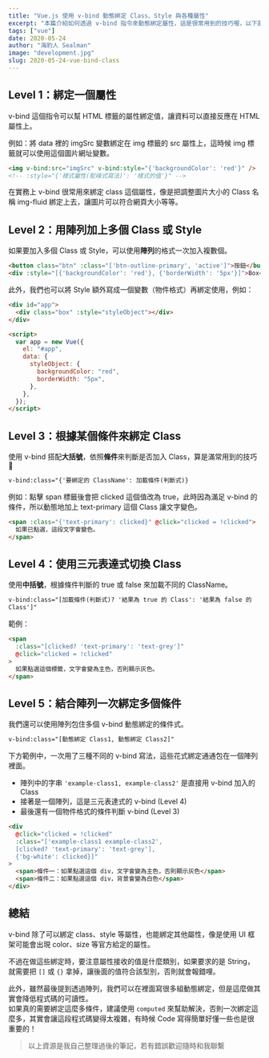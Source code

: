 ```yaml
---
title: "Vue.js 使用 v-bind 動態綁定 Class、Style 與各種屬性"
excerpt: "本篇介紹如何透過 v-bind 指令來動態綁定屬性，這是很常用到的技巧喔，以下就來介紹各種 v-bind 綁定的用法吧！"
tags: ["vue"]
date: 2020-05-24
author: "海豹人 Sealman"
image: "development.jpg"
slug: 2020-05-24-vue-bind-class
---
```


## Level 1：綁定一個屬性

v-bind 這個指令可以幫 HTML 標籤的屬性綁定值，讓資料可以直接反應在 HTML 屬性上。

例如：將 data 裡的 imgSrc 變數綁定在 img 標籤的 src 屬性上，這時候 img 標籤就可以使用這個圖片網址變數。

```html
<img v-bind:src="imgSrc" v-bind:style="{'backgroundColor': 'red'}" />
<!-- :style="{'樣式屬性(駝峰式寫法)': '樣式的值'}" -->
```

在實務上 v-bind 很常用來綁定 class 這個屬性，像是把調整圖片大小的 Class 名稱 img-fluid 綁定上去，讓圖片可以符合網頁大小等等。

## Level 2：用陣列加上多個 Class 或 Style

如果要加入多個 Class 或 Style，可以使用**陣列**的格式一次加入複數個。

```html
<button class="btn" :class="['btn-outline-primary', 'active']">按鈕</button>
<div :style="[{'backgroundColor': 'red'}, {'borderWidth': '5px'}]">Box</div>
```

此外，我們也可以將 Style 額外寫成一個變數（物件格式）再綁定使用，例如：

```html
<div id="app">
  <div class="box" :style="styleObject"></div>
</div>

<script>
  var app = new Vue({
    el: "#app",
    data: {
      styleObject: {
        backgroundColor: "red",
        borderWidth: "5px",
      },
    },
  });
</script>
```

## Level 3：根據某個條件來綁定 Class

使用 v-bind 搭配**大括號**，依照**條件**來判斷是否加入 Class，算是滿常用到的技巧 👀

```html
v-bind:class="{'要綁定的 ClassName': 加載條件(判斷式)}
```

例如：點擊 span 標籤後會把 clicked 這個值改為 true，此時因為滿足 v-bind 的條件，所以動態地加上 text-primary 這個 Class 讓文字變色。

```html
<span :class="{'text-primary': clicked}" @click="clicked = !clicked">
  如果已點選，這段文字會變色。
</span>
```

## Level 4：使用三元表達式切換 Class

使用**中括號**，根據條件判斷的 true 或 false 來加載不同的 ClassName。

```html
v-bind:class="[加載條件(判斷式)? '結果為 true 的 Class': '結果為 false 的
Class']"
```

範例：

```html
<span
  :class="[clicked? 'text-primary': 'text-grey']"
  @click="clicked = !clicked"
>
  如果點選這個標籤，文字會變為主色，否則顯示灰色。
</span>
```

## Level 5：結合陣列一次綁定多個條件

我們還可以使用陣列包住多個 v-bind 動態綁定的條件式。

```html
v-bind:class="[動態綁定 Class1, 動態綁定 Class2]"
```

下方範例中，一次用了三種不同的 v-bind 寫法，這些花式綁定通通包在一個陣列裡面。

- 陣列中的字串 `'example-class1, example-class2'` 是直接用 v-bind 加入的 Class
- 接著是一個陣列，這是三元表達式的 v-bind (Level 4)
- 最後還有一個物件格式的條件判斷 v-bind (Level 3)

```html
<div
  @click="clicked = !clicked"
  :class="['example-class1 example-class2',
  [clicked? 'text-primary': 'text-grey'],
  {'bg-white': clicked}]"
>
  <span>條件一：如果點選這個 div，文字會變為主色，否則顯示灰色</span>
  <span>條件二：如果點選這個 div，背景會變為白色</span>
</div>
```

## 總結

v-bind 除了可以綁定 class、style 等屬性，也能綁定其他屬性，像是使用 UI 框架可能會出現 color、size 等官方給定的屬性。

不過在做這些綁定時，要注意屬性接收的值是什麼類別，如果要求的是 String，就需要把 `[]` 或 `{}` 拿掉，讓後面的值符合該型別，否則就會報錯哩。

此外，雖然最後提到透過陣列，我們可以在裡面寫很多組動態綁定，但是這麼做其實會降低程式碼的可讀性。  
如果真的需要綁定這麼多條件，建議使用 `computed` 來幫助解決，否則一次綁定這麼多，其實會讓這段程式碼變得太複雜，有時候 Code 寫得簡單好懂一些也是很重要的！

> 以上資源是我自己整理過後的筆記，若有錯誤歡迎隨時和我聯繫
